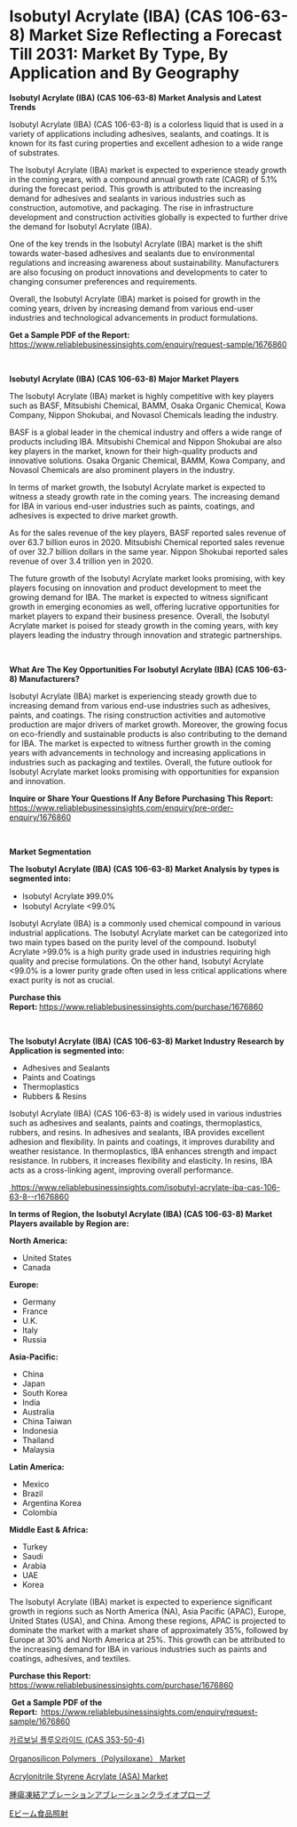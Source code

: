 <p><h1>Isobutyl Acrylate (IBA) (CAS 106-63-8) Market Size Reflecting a Forecast Till 2031: Market By Type, By Application and By Geography</h1></p><p><strong>Isobutyl Acrylate (IBA) (CAS 106-63-8) Market Analysis and Latest Trends</strong></p>
<p><p>Isobutyl Acrylate (IBA) (CAS 106-63-8) is a colorless liquid that is used in a variety of applications including adhesives, sealants, and coatings. It is known for its fast curing properties and excellent adhesion to a wide range of substrates.</p><p>The Isobutyl Acrylate (IBA) market is expected to experience steady growth in the coming years, with a compound annual growth rate (CAGR) of 5.1% during the forecast period. This growth is attributed to the increasing demand for adhesives and sealants in various industries such as construction, automotive, and packaging. The rise in infrastructure development and construction activities globally is expected to further drive the demand for Isobutyl Acrylate (IBA).</p><p>One of the key trends in the Isobutyl Acrylate (IBA) market is the shift towards water-based adhesives and sealants due to environmental regulations and increasing awareness about sustainability. Manufacturers are also focusing on product innovations and developments to cater to changing consumer preferences and requirements.</p><p>Overall, the Isobutyl Acrylate (IBA) market is poised for growth in the coming years, driven by increasing demand from various end-user industries and technological advancements in product formulations.</p></p>
<p><strong>Get a Sample PDF of the Report:&nbsp;</strong> <a href="https://www.reliablebusinessinsights.com/enquiry/request-sample/1676860">https://www.reliablebusinessinsights.com/enquiry/request-sample/1676860</a></p>
<p>&nbsp;</p>
<p><strong>Isobutyl Acrylate (IBA) (CAS 106-63-8) Major Market Players</strong></p>
<p><p>The Isobutyl Acrylate (IBA) market is highly competitive with key players such as BASF, Mitsubishi Chemical, BAMM, Osaka Organic Chemical, Kowa Company, Nippon Shokubai, and Novasol Chemicals leading the industry. </p><p>BASF is a global leader in the chemical industry and offers a wide range of products including IBA. Mitsubishi Chemical and Nippon Shokubai are also key players in the market, known for their high-quality products and innovative solutions. Osaka Organic Chemical, BAMM, Kowa Company, and Novasol Chemicals are also prominent players in the industry.</p><p>In terms of market growth, the Isobutyl Acrylate market is expected to witness a steady growth rate in the coming years. The increasing demand for IBA in various end-user industries such as paints, coatings, and adhesives is expected to drive market growth.</p><p>As for the sales revenue of the key players, BASF reported sales revenue of over 63.7 billion euros in 2020. Mitsubishi Chemical reported sales revenue of over 32.7 billion dollars in the same year. Nippon Shokubai reported sales revenue of over 3.4 trillion yen in 2020.</p><p>The future growth of the Isobutyl Acrylate market looks promising, with key players focusing on innovation and product development to meet the growing demand for IBA. The market is expected to witness significant growth in emerging economies as well, offering lucrative opportunities for market players to expand their business presence. Overall, the Isobutyl Acrylate market is poised for steady growth in the coming years, with key players leading the industry through innovation and strategic partnerships.</p></p>
<p>&nbsp;</p>
<p><strong>What Are The Key Opportunities For Isobutyl Acrylate (IBA) (CAS 106-63-8) Manufacturers?</strong></p>
<p><p>Isobutyl Acrylate (IBA) market is experiencing steady growth due to increasing demand from various end-use industries such as adhesives, paints, and coatings. The rising construction activities and automotive production are major drivers of market growth. Moreover, the growing focus on eco-friendly and sustainable products is also contributing to the demand for IBA. The market is expected to witness further growth in the coming years with advancements in technology and increasing applications in industries such as packaging and textiles. Overall, the future outlook for Isobutyl Acrylate market looks promising with opportunities for expansion and innovation.</p></p>
<p><strong>Inquire or Share Your Questions If Any Before Purchasing This Report:</strong> <a href="https://www.reliablebusinessinsights.com/enquiry/pre-order-enquiry/1676860">https://www.reliablebusinessinsights.com/enquiry/pre-order-enquiry/1676860</a></p>
<p>&nbsp;</p>
<p><strong>Market Segmentation</strong></p>
<p><strong>The Isobutyl Acrylate (IBA) (CAS 106-63-8) Market Analysis by types is segmented into:</strong></p>
<p><ul><li>Isobutyl Acrylate 》99.0%</li><li>Isobutyl Acrylate <99.0%</li></ul></p>
<p><p>Isobutyl Acrylate (IBA) is a commonly used chemical compound in various industrial applications. The Isobutyl Acrylate market can be categorized into two main types based on the purity level of the compound. Isobutyl Acrylate >99.0% is a high purity grade used in industries requiring high quality and precise formulations. On the other hand, Isobutyl Acrylate <99.0% is a lower purity grade often used in less critical applications where exact purity is not as crucial.</p></p>
<p><strong>Purchase this Report:&nbsp;</strong><a href="https://www.reliablebusinessinsights.com/purchase/1676860">https://www.reliablebusinessinsights.com/purchase/1676860</a></p>
<p>&nbsp;</p>
<p><strong>The Isobutyl Acrylate (IBA) (CAS 106-63-8) Market Industry Research by Application is segmented into:</strong></p>
<p><ul><li>Adhesives and Sealants</li><li>Paints and Coatings</li><li>Thermoplastics</li><li>Rubbers & Resins</li></ul></p>
<p><p>Isobutyl Acrylate (IBA) (CAS 106-63-8) is widely used in various industries such as adhesives and sealants, paints and coatings, thermoplastics, rubbers, and resins. In adhesives and sealants, IBA provides excellent adhesion and flexibility. In paints and coatings, it improves durability and weather resistance. In thermoplastics, IBA enhances strength and impact resistance. In rubbers, it increases flexibility and elasticity. In resins, IBA acts as a cross-linking agent, improving overall performance.</p></p>
<p><a href="https://www.reliablebusinessinsights.com/isobutyl-acrylate-iba-cas-106-63-8--r1676860">&nbsp;https://www.reliablebusinessinsights.com/isobutyl-acrylate-iba-cas-106-63-8--r1676860</a></p>
<p><strong>In terms of Region, the Isobutyl Acrylate (IBA) (CAS 106-63-8) Market Players available by Region are:</strong></p>
<p>
    <p> <strong> North America: </strong>
        <ul>
            <li>United States</li>
            <li>Canada</li>
        </ul>
        </p> 
    <p> <strong> Europe: </strong>
        <ul>
            <li>Germany</li>
            <li>France</li>
            <li>U.K.</li>
            <li>Italy</li>
            <li>Russia</li>
        </ul>
        </p> 
    <p> <strong> Asia-Pacific: </strong>
        <ul>
            <li>China</li>
            <li>Japan</li>
            <li>South Korea</li>
            <li>India</li>
            <li>Australia</li>
            <li>China Taiwan</li>
            <li>Indonesia</li>
            <li>Thailand</li>
            <li>Malaysia</li>
        </ul>
        </p> 
    <p> <strong> Latin America: </strong>
        <ul>
            <li>Mexico</li>
            <li>Brazil</li>
            <li>Argentina Korea</li>
            <li>Colombia</li>
        </ul>
        </p> 
    <p> <strong> Middle East & Africa: </strong>
        <ul>
            <li>Turkey</li>
            <li>Saudi</li>
            <li>Arabia</li>
            <li>UAE</li>
            <li>Korea</li>
        </ul>
    </p>
    </p>
<p><p>The Isobutyl Acrylate (IBA) market is expected to experience significant growth in regions such as North America (NA), Asia Pacific (APAC), Europe, United States (USA), and China. Among these regions, APAC is projected to dominate the market with a market share of approximately 35%, followed by Europe at 30% and North America at 25%. This growth can be attributed to the increasing demand for IBA in various industries such as paints and coatings, adhesives, and textiles.</p></p>
<p><strong>Purchase this Report: </strong><a href="https://www.reliablebusinessinsights.com/purchase/1676860">https://www.reliablebusinessinsights.com/purchase/1676860</a></p>
<p>&nbsp;<strong>Get a Sample PDF of the Report:&nbsp;&nbsp;</strong><a href="https://www.reliablebusinessinsights.com/enquiry/request-sample/1676860">https://www.reliablebusinessinsights.com/enquiry/request-sample/1676860</a></p>
<p><strong></strong></p>
<p><p><a href="https://github.com/jheckjhek23/Market-Research-Report-List-1/blob/main/824353690594.md">카르보닐 플루오라이드 (CAS 353-50-4)</a></p><p><a href="https://github.com/jerrycopelandthomaswsqd8q/Market-Research-Report-List-2/blob/main/organosilicon-polymerspolysiloxane-market.md">Organosilicon Polymers（Polysiloxane） Market</a></p><p><a href="https://github.com/brenzgnarento/Market-Research-Report-List-2/blob/main/acrylonitrile-styrene-acrylate-asa-market.md">Acrylonitrile Styrene Acrylate (ASA) Market</a></p><p><a href="https://github.com/SantosDicki04/Market-Research-Report-List-1/blob/main/287843299198.md">腫瘍凍結アブレーションアブレーションクライオプローブ</a></p><p><a href="https://github.com/alyle7648/Market-Research-Report-List-1/blob/main/131012599199.md">Eビーム食品照射</a></p></p>